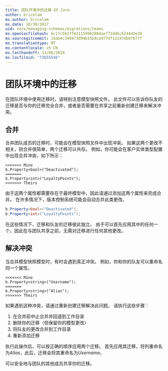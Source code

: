 ```yaml
---
title: 团队环境中的迁移-EF Core
author: bricelam
ms.author: bricelam
ms.date: 10/30/2017
uid: core/managing-schemas/migrations/teams
ms.openlocfilehash: 6c17c56277821159962884aef72d46c624442e20
ms.sourcegitcommit: 18ab4c349473d94b15b4ca977df12147db07b77f
ms.translationtype: MT
ms.contentlocale: zh-CN
ms.lasthandoff: 11/06/2019
ms.locfileid: "73655546"
---
```

# <a name="migrations-in-team-environments"></a>团队环境中的迁移

在团队环境中使用迁移时，请特别注意模型快照文件。 此文件可以告诉你队友的迁移是否与你的迁移完全合并，或者是否需要在共享之前重新创建迁移来解决冲突。

## <a name="merging"></a>合并

合并团队成员的迁移时，可能会在模型快照文件中出现冲突。 如果这两个更改不相关，则合并很简单，两个迁移可以共存。 例如，你可能会在客户实体类型配置中出现合并冲突，如下所示：

``` output
<<<<<<< Mine
b.Property<bool>("Deactivated");
=======
b.Property<int>("LoyaltyPoints");
>>>>>>> Theirs
```

由于这两个属性都需要存在于最终模型中，因此请通过添加这两个属性来完成合并。 在许多情况下，版本控制系统可能会自动合并此类更改。

``` csharp
b.Property<bool>("Deactivated");
b.Property<int>("LoyaltyPoints");
```

在这些情况下，迁移和队友的迁移彼此独立。 由于可以首先应用其中的任何一个，因此在与团队共享之前，无需对迁移进行任何其他更改。

## <a name="resolving-conflicts"></a>解决冲突

当合并模型快照模型时，有时会遇到真正冲突。 例如，你和你的队友可以重命名同一个属性。

``` output
<<<<<<< Mine
b.Property<string>("Username");
=======
b.Property<string>("Alias");
>>>>>>> Theirs
```

如果遇到这种冲突，请通过重新创建迁移解决此问题。 请执行这些步骤：

1. 在合并前中止合并并回退到工作目录
2. 删除你的迁移（但保留你的模型更改）
3. 将队友的更改合并到工作目录
4. 重新添加迁移

执行此操作后，可以按正确的顺序应用两个迁移。 首先应用其迁移，将列重命名为*Alias*，此后，迁移会将其重命名为*Username*。

可以安全地与团队的其他成员共享你的迁移。
